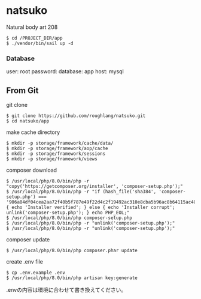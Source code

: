 # natsuko
Natural body art 208

```
$ cd /PROJECT_DIR/app
$ ./vendor/bin/sail up -d
```

### Database

user: root
password: 
database: app
host: mysql




## From Git

git clone
```
$ git clone https://github.com/roughlang/natsuko.git
$ cd natsuko/app
```

make cache directory
```
$ mkdir -p storage/framework/cache/data/
$ mkdir -p storage/framework/aop/cache
$ mkdir -p storage/framework/sessions
$ mkdir -p storage/framework/views
```

composer download
```
$ /usr/local/php/8.0/bin/php -r "copy('https://getcomposer.org/installer', 'composer-setup.php');"
$ /usr/local/php/8.0/bin/php -r "if (hash_file('sha384', 'composer-setup.php') === '906a84df04cea2aa72f40b5f787e49f22d4c2f19492ac310e8cba5b96ac8b64115ac402c8cd292b8a03482574915d1a8') { echo 'Installer verified'; } else { echo 'Installer corrupt'; unlink('composer-setup.php'); } echo PHP_EOL;"
$ /usr/local/php/8.0/bin/php composer-setup.php
$ /usr/local/php/8.0/bin/php -r "unlink('composer-setup.php');"
$ /usr/local/php/8.0/bin/php -r "unlink('composer-setup.php');"
```

composer update
```
$ /usr/local/php/8.0/bin/php composer.phar update
```

create .env file
```
$ cp .env.example .env
$ /usr/local/php/8.0/bin/php artisan key:generate
```
.envの内容は環境に合わせて書き換えてください。